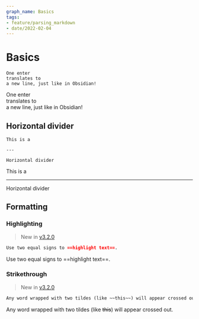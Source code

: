 ```yaml
---
graph_name: Basics
tags:
- feature/parsing_markdown
- date/2022-02-04
---
```

   
# Basics   
```
One enter
translates to
a new line, just like in Obsidian!
```
   
   
One enter   
translates to   
a new line, just like in Obsidian!   
   
## Horizontal divider   
```
This is a

---

Horizontal divider
```
   
   
This is a   
   
---   
   
Horizontal divider   
   
   
## Formatting   
### Highlighting   
> New in [v3.2.0](/not_created.md)   
   
```md
Use two equal signs to ==highlight text==.
```
   
Use two equal signs to ==highlight text==.   
   
### Strikethrough   
> New in [v3.2.0](/not_created.md)   
   
```md
Any word wrapped with two tildes (like ~~this~~) will appear crossed out.
```
   
Any word wrapped with two tildes (like ~~this~~) will appear crossed out.